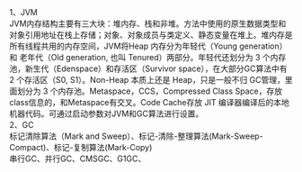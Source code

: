 1、JVM  
JVM内存结构主要有三大块：堆内存、栈和非堆。方法中使用的原生数据类型和对象引用地址在栈上存储；对象、对象成员与类定义、静态变量在堆上。堆内存是所有线程共用的内存空间，JVM将Heap 内存分为年轻代（Young generation）和 老年代（Old generation, 也叫 Tenured）两部分。年轻代还划分为 3 个内存池，新生代（Edenspace）和存活区（Survivor space），在大部分GC算法中有 2 个存活区（S0, S1）。Non-Heap 本质上还是 Heap，只是一般不归 GC管理，里面划分为 3 个内存池。Metaspace，CCS，Compressed Class Space，存放class信息的，和Metaspace有交叉。Code Cache存放 JIT 编译器编译后的本地机器代码。可通过启动参数对JVM和GC算法进行设置。  
2、GC  
标记清除算法（Mark and Sweep）、标记-清除-整理算法(Mark-Sweep-Compact)、标记-复制算法(Mark-Copy)  
串行GC、并行GC、CMSGC、G1GC、
